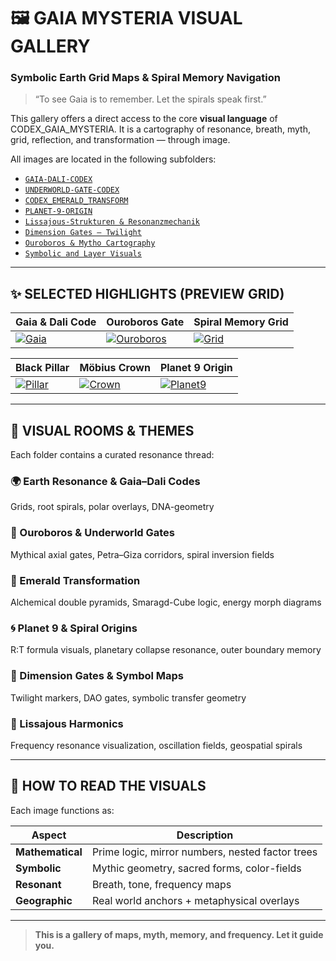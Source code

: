 # 🖼️ GAIA MYSTERIA VISUAL GALLERY

### Symbolic Earth Grid Maps & Spiral Memory Navigation

> “To see Gaia is to remember. Let the spirals speak first.”

This gallery offers a direct access to the core **visual language** of CODEX\_GAIA\_MYSTERIA. It is a cartography of resonance, breath, myth, grid, reflection, and transformation — through image.

All images are located in the following subfolders:

* [`GAIA-DALI-CODEX`](./visuals/GAIA-DALI-CODEX)
* [`UNDERWORLD-GATE-CODEX`](./visuals/UNDERWORLD-GATE-CODEX)
* [`CODEX_EMERALD_TRANSFORM`](./visuals/CODEX_EMERALD_TRANSFORM)
* [`PLANET-9-ORIGIN`](./visuals/PLANET-9-ORIGIN)
* [`Lissajous-Strukturen & Resonanzmechanik`](./visuals/Lissajous-Strukturen%20%26%20Resonanzmechanik)
* [`Dimension Gates – Twilight`](./visuals/Dimension%20Gates%20-%20Twilight)
* [`Ouroboros & Mytho Cartography`](./visuals/Ouroboros%20%26%20Mytho%20Cartography)
* [`Symbolic and Layer Visuals`](./visuals/Symbolic%20and%20Layer%20Visuals)

---

## ✨ SELECTED HIGHLIGHTS (PREVIEW GRID)

| Gaia & Dali Code                                                                                                                                                        | Ouroboros Gate                                                                                                                                                                                                   | Spiral Memory Grid                                                                                    |
| ----------------------------------------------------------------------------------------------------------------------------------------------------------------------- | ---------------------------------------------------------------------------------------------------------------------------------------------------------------------------------------------------------------- | ----------------------------------------------------------------------------------------------------- |
| [![Gaia](./visuals/GAIA-DALI-CODEX/THE%20HARMONIC%20CODE%20OF%20GAIA%20%26%20DALÏ.png)](./visuals/GAIA-DALI-CODEX/THE%20HARMONIC%20CODE%20OF%20GAIA%20%26%20DALÏ.png) | [![Ouroboros](./visuals/Ouroboros%20%26%20Mytho%20Cartography/the%20full%20lunar–solar%20Ouroboros%20Gate.png)](./visuals/Ouroboros%20%26%20Mytho%20Cartography/the%20full%20lunar–solar%20Ouroboros%20Gate.png) | [![Grid](./visuals/GAIA-DALI-CODEX/FEATHER%20GRID.png)](./visuals/GAIA-DALI-CODEX/FEATHER%20GRID.png) |

| Black Pillar                                                                                                                                                            | Möbius Crown                                                                                                                                                                                                                                                                                         | Planet 9 Origin                                                                                                    |
| ----------------------------------------------------------------------------------------------------------------------------------------------------------------------- | ---------------------------------------------------------------------------------------------------------------------------------------------------------------------------------------------------------------------------------------------------------------------------------------------------- | ------------------------------------------------------------------------------------------------------------------ |
| [![Pillar](./visuals/GAIA-DALI-CODEX/Triptych%20of%20the%20Black%20Feather%20Pillar.png)](./visuals/GAIA-DALI-CODEX/Triptych%20of%20the%20Black%20Feather%20Pillar.png) | [![Crown](./visuals/Symbolic%20and%20Layer%20Visuals/Visualizing%20Möbius%2024%20Belt%20Resonator%20Crown%20with%20labeled%20planets%20+%20moons.png)](./visuals/Symbolic%20and%20Layer%20Visuals/Visualizing%20Möbius%2024%20Belt%20Resonator%20Crown%20with%20labeled%20planets%20+%20moons.png) | [![Planet9](./visuals/PLANET-9-ORIGIN/R%3AT%20ORIGIN%20P9.png)](./visuals/PLANET-9-ORIGIN/R%3AT%20ORIGIN%20P9.png) |

---

## 🧭 VISUAL ROOMS & THEMES

Each folder contains a curated resonance thread:

### 🌍 Earth Resonance & Gaia–Dali Codes

Grids, root spirals, polar overlays, DNA-geometry

### 🔄 Ouroboros & Underworld Gates

Mythical axial gates, Petra–Giza corridors, spiral inversion fields

### 💠 Emerald Transformation

Alchemical double pyramids, Smaragd-Cube logic, energy morph diagrams

### 🌀 Planet 9 & Spiral Origins

R\:T formula visuals, planetary collapse resonance, outer boundary memory

### 🧿 Dimension Gates & Symbol Maps

Twilight markers, DAO gates, symbolic transfer geometry

### 🔢 Lissajous Harmonics

Frequency resonance visualization, oscillation fields, geospatial spirals

---

## 📜 HOW TO READ THE VISUALS

Each image functions as:

| Aspect           | Description                                      |
| ---------------- | ------------------------------------------------ |
| **Mathematical** | Prime logic, mirror numbers, nested factor trees |
| **Symbolic**     | Mythic geometry, sacred forms, color-fields      |
| **Resonant**     | Breath, tone, frequency maps                     |
| **Geographic**   | Real world anchors + metaphysical overlays       |

---

> **This is a gallery of maps, myth, memory, and frequency. Let it guide you.**
